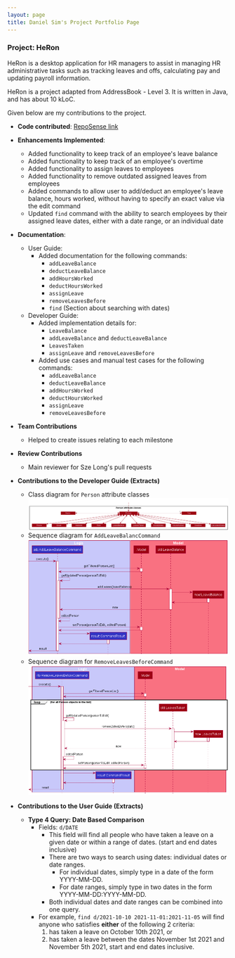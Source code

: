 ```yaml
---
layout: page
title: Daniel Sim's Project Portfolio Page
---
```


### Project: HeRon

HeRon is a desktop application for HR managers to assist in managing HR administrative tasks such as tracking leaves and offs, calculating pay and updating payroll information.

HeRon is a project adapted from AddressBook - Level 3. It is written in Java, and has about 10 kLoC.

Given below are my contributions to the project.

* **Code contributed**: [RepoSense link](https://nus-cs2103-ay2122s1.github.io/tp-dashboard/?search=danielsimre&sort=groupTitle&sortWithin=title&timeframe=commit&mergegroup=&groupSelect=groupByRepos&breakdown=true&checkedFileTypes=docs~functional-code~test-code~other&since=2021-09-17)

* **Enhancements Implemented**:
  * Added functionality to keep track of an employee's leave balance
  * Added functionality to keep track of an employee's overtime
  * Added functionality to assign leaves to employees
  * Added functionality to remove outdated assigned leaves from employees
  * Added commands to allow user to add/deduct an employee's leave balance, hours worked,
    without having to specify an exact value via the edit command
  * Updated `find` command with the ability to search employees by their assigned leave dates,
    either with a date range, or an individual date

* **Documentation**:
  * User Guide:
    * Added documentation for the following commands: 
        * `addLeaveBalance`
        * `deductLeaveBalance`
        * `addHoursWorked`
        * `deductHoursWorked`
        * `assignLeave`
        * `removeLeavesBefore`
        * `find` (Section about searching with dates)
  * Developer Guide:
    * Added implementation details for:
        * `LeaveBalance`
        * `addLeaveBalance` and `deductLeaveBalance`
        * `LeavesTaken`
        * `assignLeave` and `removeLeavesBefore`
    * Added use cases and manual test cases for the following commands:
        * `addLeaveBalance`
        * `deductLeaveBalance`
        * `addHoursWorked`
        * `deductHoursWorked`
        * `assignLeave`
        * `removeLeavesBefore`

* **Team Contributions**
  * Helped to create issues relating to each milestone

* **Review Contributions**
  * Main reviewer for Sze Long's pull requests

* **Contributions to the Developer Guide (Extracts)**
  * Class diagram for `Person` attribute classes
    ![PersonClassDiagram](../images/PersonClassDiagram.png)
  * Sequence diagram for `AddLeaveBalancCommand`
    ![AddLeaveBalanceSequenceDiagram](../images/AddLeaveBalanceSequenceDiagram.png)
  * Sequence diagram for `RemoveLeavesBeforeCommand`
    ![RemoveLeavesBeforeSequenceDiagram](../images/RemoveLeavesBeforeSequenceDiagram.png)

* **Contributions to the User Guide (Extracts)**
    * **Type 4 Query: Date Based Comparison**
      * Fields: `d/DATE`
        * This field will find all people who have taken a leave on a given date or within a range of dates. (start and end dates inclusive)
        * There are two ways to search using dates: individual dates or date ranges.
          * For individual dates, simply type in a date of the form YYYY-MM-DD.
          * For date ranges, simply type in two dates in the form YYYY-MM-DD:YYYY-MM-DD.
        * Both individual dates and date ranges can be combined into one query.
      * For example, `find d/2021-10-10 2021-11-01:2021-11-05` will find anyone who satisfies **either** of the following 2 criteria:
        1. has taken a leave on October 10th 2021, or
        2. has taken a leave between the dates November 1st 2021 and November 5th 2021, start and end dates inclusive.